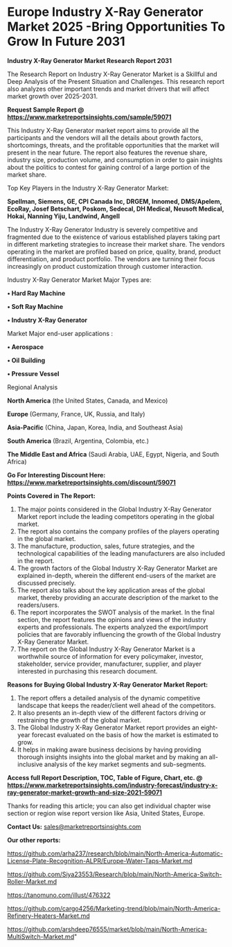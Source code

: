 # Europe Industry X-Ray Generator Market 2025 -Bring Opportunities To Grow In Future 2031

<strong>Industry X-Ray Generator Market Research Report 2031</strong>

The Research Report on Industry X-Ray Generator Market is a Skillful and Deep Analysis of the Present Situation and Challenges. This research report also analyzes other important trends and market drivers that will affect market growth over 2025-2031.

<strong>Request Sample Report @ <a href=https://www.marketreportsinsights.com/sample/59071>https://www.marketreportsinsights.com/sample/59071</a></strong>

This Industry X-Ray Generator market report aims to provide all the participants and the vendors will all the details about growth factors, shortcomings, threats, and the profitable opportunities that the market will present in the near future. The report also features the revenue share, industry size, production volume, and consumption in order to gain insights about the politics to contest for gaining control of a large portion of the market share.

Top Key Players in the Industry X-Ray Generator Market:

<strong>Spellman, Siemens, GE, CPI Canada Inc, DRGEM, Innomed, DMS/Apelem, EcoRay, Josef Betschart, Poskom, Sedecal, DH Medical, Neusoft Medical, Hokai, Nanning Yiju, Landwind, Angell</strong>

The Industry X-Ray Generator Industry is severely competitive and fragmented due to the existence of various established players taking part in different marketing strategies to increase their market share. The vendors operating in the market are profiled based on price, quality, brand, product differentiation, and product portfolio. The vendors are turning their focus increasingly on product customization through customer interaction.

Industry X-Ray Generator Market Major Types are:

<strong>• Hard Ray Machine

• Soft Ray Machine

• Industry X-Ray Generator</strong>

Market Major end-user applications :

<strong>• Aerospace

• Oil Building

• Pressure Vessel</strong>

Regional Analysis

</u><strong><b>North America</b></strong> (the United States, Canada, and Mexico)

<strong><b>Europe </b></strong>(Germany, France, UK, Russia, and Italy)

<strong><b>Asia-Pacific</b></strong> (China, Japan, Korea, India, and Southeast Asia)

<strong><b>South America</b></strong> (Brazil, Argentina, Colombia, etc.)

<strong><b>The Middle East and Africa</b></strong> (Saudi Arabia, UAE, Egypt, Nigeria, and South Africa)

<strong>Go For Interesting Discount Here: <a href=https://www.marketreportsinsights.com/discount/59071>https://www.marketreportsinsights.com/discount/59071</a></strong>

<strong>Points Covered in The Report:</strong>
<ol>
  <li>The major points considered in the Global Industry X-Ray Generator Market report include the leading competitors operating in the global market.</li>
  <li>The report also contains the company profiles of the players operating in the global market.</li>
  <li>The manufacture, production, sales, future strategies, and the technological capabilities of the leading manufacturers are also included in the report.</li>
  <li>The growth factors of the Global Industry X-Ray Generator Market are explained in-depth, wherein the different end-users of the market are discussed precisely.</li>
  <li>The report also talks about the key application areas of the global market, thereby providing an accurate description of the market to the readers/users.</li>
  <li>The report incorporates the SWOT analysis of the market. In the final section, the report features the opinions and views of the industry experts and professionals. The experts analyzed the export/import policies that are favorably influencing the growth of the Global Industry X-Ray Generator Market.</li>
  <li>The report on the Global Industry X-Ray Generator Market is a worthwhile source of information for every policymaker, investor, stakeholder, service provider, manufacturer, supplier, and player interested in purchasing this research document.</li>
</ol>
<strong>Reasons for Buying Global Industry X-Ray Generator Market Report:</strong>

<ol>
  <li>The report offers a detailed analysis of the dynamic competitive landscape that keeps the reader/client well ahead of the competitors.</li>
  <li>It also presents an in-depth view of the different factors driving or restraining the growth of the global market.</li>
  <li>The Global Industry X-Ray Generator Market report provides an eight-year forecast evaluated on the basis of how the market is estimated to grow.</li>
  <li>It helps in making aware business decisions by having providing thorough insights insights into the global market and by making an all-inclusive analysis of the key market segments and sub-segments.</li>
</ol>
<strong>Access full Report Description, TOC, Table of Figure, Chart, etc. @ <a href=https://www.marketreportsinsights.com/industry-forecast/industry-x-ray-generator-market-growth-and-size-2021-59071>https://www.marketreportsinsights.com/industry-forecast/industry-x-ray-generator-market-growth-and-size-2021-59071</a></strong>


Thanks for reading this article; you can also get individual chapter wise section or region wise report version like Asia, United States, Europe.

<strong>Contact Us:</strong>
sales@marketreportsinsights.com

<strong>Our other reports:</strong>

<a href=https://github.com/arha237/research/blob/main/North-America-Automatic-License-Plate-Recognition-ALPR/Europe-Water-Taps-Market.md>https://github.com/arha237/research/blob/main/North-America-Automatic-License-Plate-Recognition-ALPR/Europe-Water-Taps-Market.md</a>

<a href=https://github.com/Siya23553/Research/blob/main/North-America-Switch-Roller-Market.md>https://github.com/Siya23553/Research/blob/main/North-America-Switch-Roller-Market.md</a>

<a href=https://tanomuno.com/illust/476322>https://tanomuno.com/illust/476322</a>

<a href=https://github.com/cargo4256/Marketing-trend/blob/main/North-America-Refinery-Heaters-Market.md>https://github.com/cargo4256/Marketing-trend/blob/main/North-America-Refinery-Heaters-Market.md</a>

<a href=https://github.com/arshdeep76555/market/blob/main/North-America-MultiSwitch-Market.md>https://github.com/arshdeep76555/market/blob/main/North-America-MultiSwitch-Market.md</a>"
